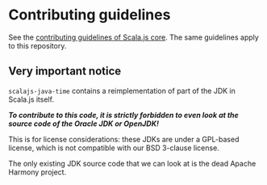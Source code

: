 # Contributing guidelines

See the [contributing guidelines of Scala.js core](https://github.com/scala-js/scala-js/blob/master/CONTRIBUTING.md).
The same guidelines apply to this repository.

## Very important notice

`scalajs-java-time` contains a reimplementation of part of the JDK in Scala.js itself.

***To contribute to this code, it is strictly forbidden to even look at the
source code of the Oracle JDK or OpenJDK!***

This is for license considerations: these JDKs are under a GPL-based license,
which is not compatible with our BSD 3-clause license.

The only existing JDK source code that we can look at is the dead Apache
Harmony project.
